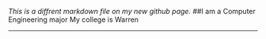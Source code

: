 *This is a diffrent markdown file on my new github page.*
##I am a Computer Engineering major
My college is Warren
***
